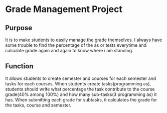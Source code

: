 # Grade Management Project

## Purpose
It is to make students to easily manage the grade themselves. I always have some trouble to find the percentage of the as or tests everytime and
calculate grade again and again to know where i am standing.

## Function
It allows students to create semester and courses for each semester and tasks for each courses.
 When students create tasks(programming as), students should write what percentage the task contribute to the
  course grade(40% among 100%) and how many sub-tasks(3 programming as) it has. When submitting each grade for subtasks, it calculates the grade for the tasks, course and semester.
